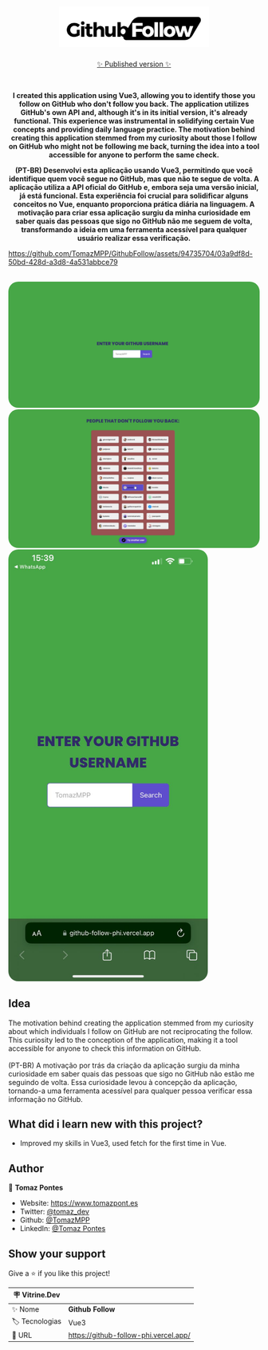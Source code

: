<h1 align="center"><img src="/public/logo.png" width="300px"></h1>
<p align="center">
<p align="center">
<a href="https://github-follow-phi.vercel.app/" ntarget="_blank">✨ Published version ✨</a>
</p>
<br>

<p align="center">
<b> I created this application using Vue3, allowing you to identify those you follow on GitHub who don't follow you back. The application utilizes GitHub's own API and, although it's in its initial version, it's already functional. This experience was instrumental in solidifying certain Vue concepts and providing daily language practice. The motivation behind creating this application stemmed from my curiosity about those I follow on GitHub who might not be following me back, turning the idea into a tool accessible for anyone to perform the same check.</b>
</p>

<p align="center">
<b>(PT-BR) Desenvolvi esta aplicação usando Vue3, permitindo que você identifique quem você segue no GitHub, mas que não te segue de volta. A aplicação utiliza a API oficial do GitHub e, embora seja uma versão inicial, já está funcional. Esta experiência foi crucial para solidificar alguns conceitos no Vue, enquanto proporciona prática diária na linguagem. A motivação para criar essa aplicação surgiu da minha curiosidade em saber quais das pessoas que sigo no GitHub não me seguem de volta, transformando a ideia em uma ferramenta acessível para qualquer usuário realizar essa verificação.</b>
</p>
<p align="center">


https://github.com/TomazMPP/GithubFollow/assets/94735704/03a9df8d-50bd-428d-a3d8-4a531abbce79


 <br>
   <img width="800" style="border-radius: 20px" src="/public/1.png" /> <br>
    <img width="800" style="border-radius: 20px" src="/public/2.png" /> <br>
   <img width="400" style="border-radius: 20px" src="/public/phone.jpg" />
</p>

## Idea
The motivation behind creating the application stemmed from my curiosity about which individuals I follow on GitHub are not reciprocating the follow. This curiosity led to the conception of the application, making it a tool accessible for anyone to check this information on GitHub.
<br><br>(PT-BR) A motivação por trás da criação da aplicação surgiu da minha curiosidade em saber quais das pessoas que sigo no GitHub não estão me seguindo de volta. Essa curiosidade levou à concepção da aplicação, tornando-a uma ferramenta acessível para qualquer pessoa verificar essa informação no GitHub.

## What did i learn new with this project?
* Improved my skills in Vue3, used fetch for the first time in Vue.

## Author

👤 **Tomaz Pontes**

* Website: https://www.tomazpont.es
* Twitter: [@tomaz_dev](https://twitter.com/tomaz_dev)
* Github: [@TomazMPP](https://github.com/TomazMPP)
* LinkedIn: [@Tomaz Pontes](https://linkedin.com/in/tomaz-pontes)

## Show your support

Give a ⭐️ if you like this project!

| :placard: Vitrine.Dev |     |
| -------------  | --- |
| :sparkles: Nome        | **Github Follow**
| :label: Tecnologias | Vue3
| :rocket: URL         | https://github-follow-phi.vercel.app/

